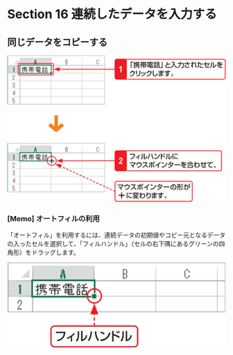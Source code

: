 # Section 16 連続したデータを入力する

## 同じデータをコピーする

![](001.png)

### [Memo] オートフィルの利用

「オートフィル」を利用するには、連続データの初期値やコピー元となるデータの入ったセルを選択して、「フィルハンドル」（セルの右下隅にあるグリーンの四角形）をドラッグします。

![memo](003.png)